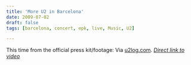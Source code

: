 ```yaml
---
title: 'More U2 in Barcelona'
date: 2009-07-02
draft: false
tags: [barcelona, concert, epk, live, Music, U2]

---
```


This time from the official press kit/footage:  Via [u2log.com](http://u2log.com/2009/07/02/u2-360-tour-epk-with-footage-from-barcelona/). _[Direct link to video](http://www.youtube.com/watch?v=UsSASew6T64&feature=player_embedded)_